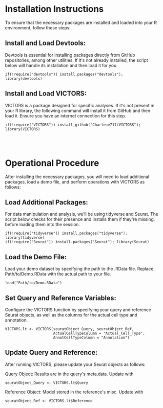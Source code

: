 # Installation Instructions
To ensure that the necessary packages are installed and loaded into your R environment, follow these steps:

## Install and Load Devtools: 
Devtools is essential for installing packages directly from GitHub repositories, among other utilities. If it's not already installed, the script below will handle its installation and then load it for you.

```{r, eval = FALSE}
if(!require("devtools")) install.packages("devtools"); library(devtools)
```
## Install and Load VICTORS: 
VICTORS is a package designed for specific analyses. If it's not present in your R library, the following command will install it from GitHub and then load it. Ensure you have an internet connection for this step.
```{r, eval = FALSE}
if(!require("VICTORS")) install_github("Charlene717/VICTORS"); library(VICTORS)
```
<br> 
<br>

# Operational Procedure
After installing the necessary packages, you will need to load additional packages, load a demo file, and perform operations with VICTORS as follows:

## Load Additional Packages:
For data manipulation and analysis, we'll be using tidyverse and Seurat. The script below checks for their presence and installs them if they're missing, before loading them into the session.

```{r, eval = FALSE}
if(!require("tidyverse")) install.packages("tidyverse"); library(tidyverse)
if(!require("Seurat")) install.packages("Seurat"); library(Seurat)
```

## Load the Demo File:
Load your demo dataset by specifying the path to the .RData file. Replace Path/to/Demo.RData with the actual path to your file.
```{r, eval = FALSE}
load("Path/to/Demo.RData")
```

## Set Query and Reference Variables:
Configure the VICTORS function by specifying your query and reference Seurat objects, as well as the columns for the actual cell type and annotation.

```{r, eval = FALSE}
VICTORS.lt <- VICTORS(seuratObject_Query, seuratObject_Ref,
                      ActualCellTypeColumn = "Actual_Cell_Type",
                      AnnotCellTypeColumn = "Annotation")

```

## Update Query and Reference:
After running VICTORS, please update your Seurat objects as follows:

Query Object: Results are in the query's meta.data. Update with
```{r, eval = FALSE}
seuratObject_Query <- VICTORS.lt$Query
```
Reference Object: Model stored in the reference's misc. Update with 
```{r, eval = FALSE}
seuratObject_Ref <- VICTORS.lt$Reference
```




